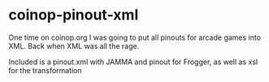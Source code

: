 # coinop-pinout-xml

One time on coinop.org I was going to put all pinouts for arcade games into XML. Back when XML was all the rage.

Included is a pinout.xml with JAMMA and pinout for Frogger, as well as xsl for the transformation


